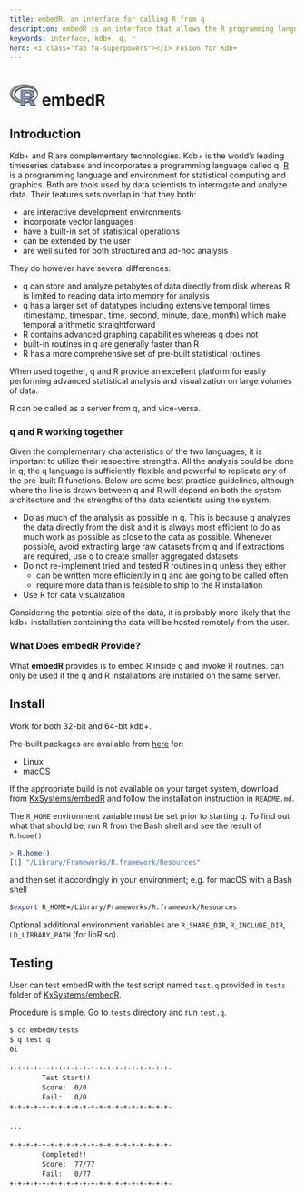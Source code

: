 ```yaml
---
title: embedR, an interface for calling R from q
description: embedR is an interface that allows the R programming language to be invoked by q programs
keywords: interface, kdb+, q, r
hero: <i class="fab fa-superpowers"></i> Fusion for Kdb+
---
```


# <img src="../images/R_logo.png" width="50"/> embedR

## Introduction

Kdb+ and R are complementary technologies. Kdb+ is the world’s leading timeseries database and incorporates a programming language called q. [R](https://www.r-project.org/) is a programming language and environment for statistical computing and graphics. Both are tools used by data scientists to interrogate and analyze data. Their features sets overlap in that they both:

- are interactive development environments
- incorporate vector languages
- have a built-in set of statistical operations
- can be extended by the user
- are well suited for both structured and ad-hoc analysis

They do however have several differences:

- q can store and analyze petabytes of data directly from disk whereas R is limited to reading data into memory for analysis
- q has a larger set of datatypes including extensive temporal times (timestamp, timespan, time, second, minute, date, month) which make temporal arithmetic straightforward
- R contains advanced graphing capabilities whereas q does not
- built-in routines in q are generally faster than R
- R has a more comprehensive set of pre-built statistical routines

When used together, q and R provide an excellent platform for easily performing advanced statistical analysis and visualization on large volumes of data.

R can be called as a server from q, and vice-versa.

### q and R working together

Given the complementary characteristics of the two languages, it is important to utilize their respective strengths.
All the analysis could be done in q; the q language is sufficiently flexible and powerful to replicate any of the pre-built R functions.
Below are some best practice guidelines, although where the line is drawn between q and R will depend on both the system architecture and the strengths of the data scientists using the system.

- Do as much of the analysis as possible in q. This is because q analyzes the data directly from the disk and it is always most efficient to do as much work as possible as close to the data as possible. Whenever possible, avoid extracting large raw datasets from q and if extractions are required, use q to create smaller aggregated datasets
- Do not re-implement tried and tested R routines in q unless they either
  * can be written more efficiently in q and are going to be called often
  * require more data than is feasible to ship to the R installation
- Use R for data visualization

Considering the potential size of the data, it is probably more likely that the kdb+ installation containing the data will be hosted remotely from the user.

### What Does embedR Provide?

What **embedR** provides is to embed R inside q and invoke R routines. can only be used if the q and R installations are installed on the same server.

## Install

Work for both 32-bit and 64-bit kdb+. 

Pre-built packages are available from [here](https://github.com/KxSystems/embedR/releases/tag/v1.2.1) for:

-   <i class="fab fa-linux"></i> Linux
-   <i class="fab fa-apple"></i> macOS

If the appropriate build is not available on your target system, download from <i class="fab fa-github"></i> [KxSystems/embedR](https://github.com/KxSystems/embedR) and follow the installation instruction in `README.md`.

The `R_HOME` environment variable must be set prior to starting q.
To find out what that should be, run R from the Bash shell and see the result of `R.home()`

```r
> R.home()
[1] "/Library/Frameworks/R.framework/Resources"
```

and then set it accordingly in your environment; e.g. for macOS with a Bash shell

```bash
$export R_HOME=/Library/Frameworks/R.framework/Resources
```

Optional additional environment variables are `R_SHARE_DIR`, `R_INCLUDE_DIR`, `LD_LIBRARY_PATH` (for libR.so).

## Testing

User can test embedR with the test script named `test.q` provided in `tests` folder of <i class="fab fa-github"></i> [KxSystems/embedR](https://github.com/KxSystems/embedR).

Procedure is simple. Go to `tests` directory and run `test.q`.

```bash
$ cd embedR/tests
$ q test.q
0i

+-+-+-+-+-+-+-+-+-+-+-+-+-+-+-+-+-+-+-+-
        Test Start!!
        Score:  0/0
        Fail:   0/0
+-+-+-+-+-+-+-+-+-+-+-+-+-+-+-+-+-+-+-+-

...

+-+-+-+-+-+-+-+-+-+-+-+-+-+-+-+-+-+-+-+-
        Completed!!
        Score:  77/77
        Fail:   0/77
+-+-+-+-+-+-+-+-+-+-+-+-+-+-+-+-+-+-+-+-
```
